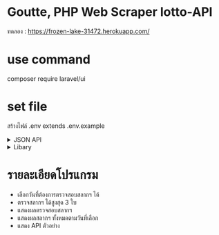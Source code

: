 # Goutte, PHP Web Scraper lotto-API
ทดลอง : https://frozen-lake-31472.herokuapp.com/
# use command

composer require laravel/ui

# set file

สร้างไฟล์ .env extends .env.example


<details>
<summary>JSON API</summary>
<br>
The API is based on HTTPS requests and JSON responses. The stable HTTPS endpoint: https://news.sanook.com/lotto/

</details>

<details>
<summary>Libary</summary>
<br> - Jquery
<br> - Goutte

</details>

# รายละเอียดโปรแกรม

  - เลือกวันที่ต้องการตรวจสอบสลากฯ ได้
  - ตรวจสลากฯ ได้สูงสุด 3 ใบ
  - แสดงผลตรวจสอบสลากฯ
  - แสดงผลสลากฯ ทั้งหมดตามวันที่เลือก
  - แสดง API ตัวอย่าง
